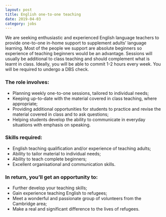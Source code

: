 ```yaml
---
layout: post
title: English one-to-one teaching
date: 2019-04-03
category: jobs
---
```


We are seeking enthusiastic and experienced English language teachers to provide one-to-one in-home support to supplement adults’ language learning. Most of the people we support are absolute beginners so experience of teaching beginners would be an advantage. Sessions will usually be additional to class teaching and should complement what is learnt in class. Ideally, you will be able to commit 1-2 hours every week. You will be required to undergo a DBS check.

### The role involves:

- Planning weekly one-to-one sessions, tailored to individual needs;
- Keeping up-to-date with the material covered in class teaching, where appropriate;
- Providing additional opportunities for students to practice and revise the material covered in class and to ask questions;
- Helping students develop the ability to communicate in everyday situations with emphasis on speaking.

### Skills required:

- English teaching qualification and/or experience of teaching adults;
- Ability to tailor material to individual needs;
- Ability to teach complete beginners;
- Excellent organisational and communication skills.

### In return, you’ll get an opportunity to:

- Further develop your teaching skills;
- Gain experience teaching English to refugees;
- Meet a wonderful and passionate group of volunteers from the Cambridge area;
- Make a real and significant difference to the lives of refugees.
